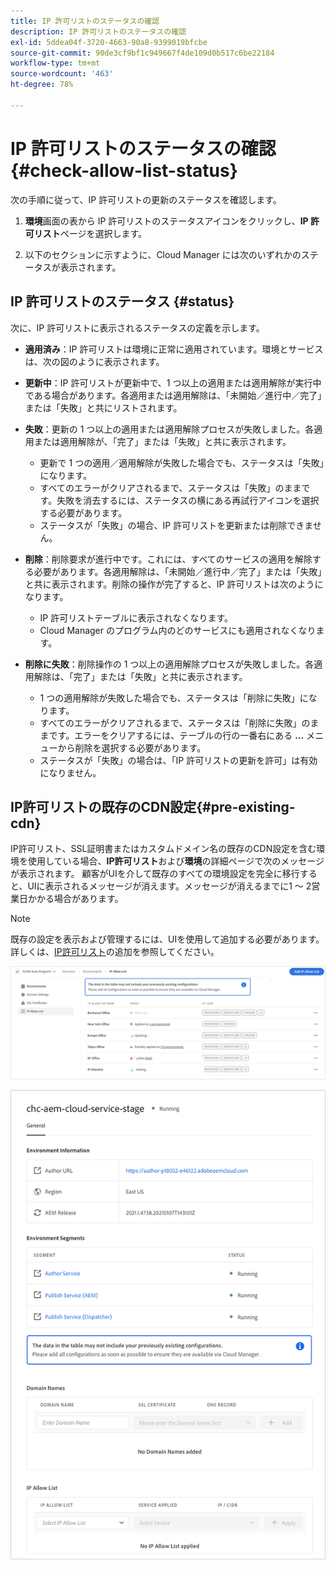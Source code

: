 ```yaml
---
title: IP 許可リストのステータスの確認
description: IP 許可リストのステータスの確認
exl-id: 5ddea04f-3720-4663-90a8-9399019bfcbe
source-git-commit: 90de3cf9bf1c949667f4de109d0b517c6be22184
workflow-type: tm+mt
source-wordcount: '463'
ht-degree: 78%

---
```


# IP 許可リストのステータスの確認 {#check-allow-list-status}

次の手順に従って、IP 許可リストの更新のステータスを確認します。

1. **環境**&#x200B;画面の表から IP 許可リストのステータスアイコンをクリックし、**IP 許可リスト**&#x200B;ページを選択します。

1. 以下のセクションに示すように、Cloud Manager には次のいずれかのステータスが表示されます。

## IP 許可リストのステータス {#status}

次に、IP 許可リストに表示されるステータスの定義を示します。

* **適用済み**：IP 許可リストは環境に正常に適用されています。環境とサービスは、次の図のように表示されます。

* **更新中**：IP 許可リストが更新中で、1 つ以上の適用または適用解除が実行中である場合があります。各適用または適用解除は、「未開始／進行中／完了」または「失敗」と共にリストされます。

* **失敗**：更新の 1 つ以上の適用または適用解除プロセスが失敗しました。各適用または適用解除が、「完了」または「失敗」と共に表示されます。
   * 更新で 1 つの適用／適用解除が失敗した場合でも、ステータスは「失敗」になります。
   * すべてのエラーがクリアされるまで、ステータスは「失敗」のままです。失敗を消去するには、ステータスの横にある再試行アイコンを選択する必要があります。
   * ステータスが「失敗」の場合、IP 許可リストを更新または削除できません。

* **削除**：削除要求が進行中です。これには、すべてのサービスの適用を解除する必要があります。各適用解除は、「未開始／進行中／完了」または「失敗」と共に表示されます。削除の操作が完了すると、IP 許可リストは次のようになります。
   * IP 許可リストテーブルに表示されなくなります。
   * Cloud Manager のプログラム内のどのサービスにも適用されなくなります。

* **削除に失敗**：削除操作の 1 つ以上の適用解除プロセスが失敗しました。各適用解除は、「完了」または「失敗」と共に表示されます。

   * 1 つの適用解除が失敗した場合でも、ステータスは「削除に失敗」になります。
   * すべてのエラーがクリアされるまで、ステータスは「削除に失敗」のままです。エラーをクリアするには、テーブルの行の一番右にある **…** メニューから削除を選択する必要があります。
   * ステータスが「失敗」の場合は、「IP 許可リストの更新を許可」は有効になりません。

## IP許可リストの既存のCDN設定{#pre-existing-cdn}

IP許可リスト、SSL証明書またはカスタムドメイン名の既存のCDN設定を含む環境を使用している場合、**IP許可リスト**&#x200B;および&#x200B;**環境**&#x200B;の詳細ページで次のメッセージが表示されます。 顧客がUIを介して既存のすべての環境設定を完全に移行すると、UIに表示されるメッセージが消えます。メッセージが消えるまでに1 ～ 2営業日かかる場合があります。

>[!NOTE]
>既存の設定を表示および管理するには、UIを使用して追加する必要があります。 詳しくは、[IP許可リスト](/help/implementing/cloud-manager/ip-allow-lists/add-ip-allow-lists.md)の追加を参照してください。

![](/help/implementing/cloud-manager/assets/ip-allow-list-message1.png)

![](/help/implementing/cloud-manager/assets/ip-allow-list-message2.png)
